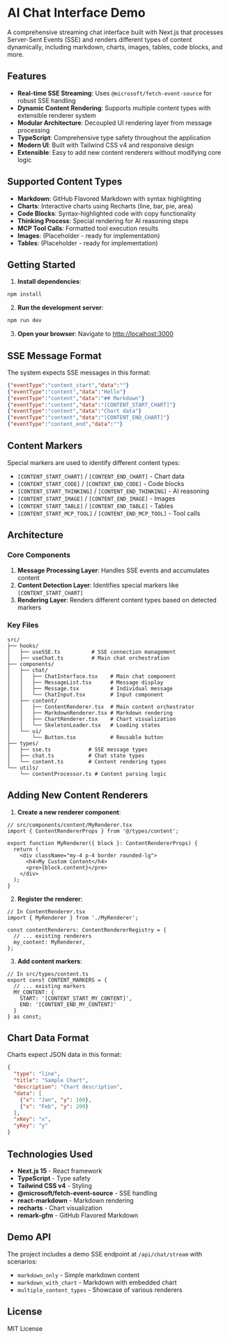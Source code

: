 # AI Chat Interface Demo

A comprehensive streaming chat interface built with Next.js that processes Server-Sent Events (SSE) and renders different types of content dynamically, including markdown, charts, images, tables, code blocks, and more.

## Features

- **Real-time SSE Streaming**: Uses `@microsoft/fetch-event-source` for robust SSE handling
- **Dynamic Content Rendering**: Supports multiple content types with extensible renderer system
- **Modular Architecture**: Decoupled UI rendering layer from message processing
- **TypeScript**: Comprehensive type safety throughout the application
- **Modern UI**: Built with Tailwind CSS v4 and responsive design
- **Extensible**: Easy to add new content renderers without modifying core logic

## Supported Content Types

- **Markdown**: GitHub Flavored Markdown with syntax highlighting
- **Charts**: Interactive charts using Recharts (line, bar, pie, area)
- **Code Blocks**: Syntax-highlighted code with copy functionality
- **Thinking Process**: Special rendering for AI reasoning steps
- **MCP Tool Calls**: Formatted tool execution results
- **Images**: (Placeholder - ready for implementation)
- **Tables**: (Placeholder - ready for implementation)

## Getting Started

1. **Install dependencies**:
```bash
npm install
```

2. **Run the development server**:
```bash
npm run dev
```

3. **Open your browser**:
Navigate to [http://localhost:3000](http://localhost:3000)

## SSE Message Format

The system expects SSE messages in this format:

```json
{"eventType":"content_start","data":""}
{"eventType":"content","data":"Hello"}
{"eventType":"content","data":"## Markdown"}
{"eventType":"content","data":"[CONTENT_START_CHART]"}
{"eventType":"content","data":"Chart data"}
{"eventType":"content","data":"[CONTENT_END_CHART]"}
{"eventType":"content_end","data":""}
```

## Content Markers

Special markers are used to identify different content types:

- `[CONTENT_START_CHART]` / `[CONTENT_END_CHART]` - Chart data
- `[CONTENT_START_CODE]` / `[CONTENT_END_CODE]` - Code blocks
- `[CONTENT_START_THINKING]` / `[CONTENT_END_THINKING]` - AI reasoning
- `[CONTENT_START_IMAGE]` / `[CONTENT_END_IMAGE]` - Images
- `[CONTENT_START_TABLE]` / `[CONTENT_END_TABLE]` - Tables
- `[CONTENT_START_MCP_TOOL]` / `[CONTENT_END_MCP_TOOL]` - Tool calls

## Architecture

### Core Components

1. **Message Processing Layer**: Handles SSE events and accumulates content
2. **Content Detection Layer**: Identifies special markers like `[CONTENT_START_CHART]`
3. **Rendering Layer**: Renders different content types based on detected markers

### Key Files

```
src/
├── hooks/
│   ├── useSSE.ts          # SSE connection management
│   ├── useChat.ts         # Main chat orchestration
├── components/
│   ├── chat/
│   │   ├── ChatInterface.tsx    # Main chat component
│   │   ├── MessageList.tsx      # Message display
│   │   ├── Message.tsx          # Individual message
│   │   └── ChatInput.tsx        # Input component
│   ├── content/
│   │   ├── ContentRenderer.tsx  # Main content orchestrator
│   │   ├── MarkdownRenderer.tsx # Markdown rendering
│   │   ├── ChartRenderer.tsx    # Chart visualization
│   │   └── SkeletonLoader.tsx   # Loading states
│   └── ui/
│       └── Button.tsx           # Reusable button
├── types/
│   ├── sse.ts            # SSE message types
│   ├── chat.ts           # Chat state types
│   └── content.ts        # Content rendering types
└── utils/
    └── contentProcessor.ts # Content parsing logic
```

## Adding New Content Renderers

1. **Create a new renderer component**:
```tsx
// src/components/content/MyRenderer.tsx
import { ContentRendererProps } from '@/types/content';

export function MyRenderer({ block }: ContentRendererProps) {
  return (
    <div className="my-4 p-4 border rounded-lg">
      <h4>My Custom Content</h4>
      <pre>{block.content}</pre>
    </div>
  );
}
```

2. **Register the renderer**:
```tsx
// In ContentRenderer.tsx
import { MyRenderer } from './MyRenderer';

const contentRenderers: ContentRendererRegistry = {
  // ... existing renderers
  my_content: MyRenderer,
};
```

3. **Add content markers**:
```tsx
// In src/types/content.ts
export const CONTENT_MARKERS = {
  // ... existing markers
  MY_CONTENT: {
    START: '[CONTENT_START_MY_CONTENT]',
    END: '[CONTENT_END_MY_CONTENT]'
  }
} as const;
```

## Chart Data Format

Charts expect JSON data in this format:

```json
{
  "type": "line",
  "title": "Sample Chart",
  "description": "Chart description",
  "data": [
    {"x": "Jan", "y": 100},
    {"x": "Feb", "y": 200}
  ],
  "xKey": "x",
  "yKey": "y"
}
```

## Technologies Used

- **Next.js 15** - React framework
- **TypeScript** - Type safety
- **Tailwind CSS v4** - Styling
- **@microsoft/fetch-event-source** - SSE handling
- **react-markdown** - Markdown rendering
- **recharts** - Chart visualization
- **remark-gfm** - GitHub Flavored Markdown

## Demo API

The project includes a demo SSE endpoint at `/api/chat/stream` with scenarios:
- `markdown_only` - Simple markdown content
- `markdown_with_chart` - Markdown with embedded chart
- `multiple_content_types` - Showcase of various renderers

## License

MIT License
